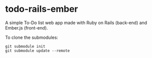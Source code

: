 # todo-rails-ember
A simple To-Do list web app made with Ruby on Rails (back-end) and Ember.js (front-end).

To clone the submodules:
```shell
git submodule init
git submodule update --remote
```
